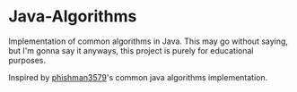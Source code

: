 # Java-Algorithms
Implementation of common algorithms in Java. 
This may go without saying, but I'm gonna say it anyways, this project is purely for educational purposes. 

Inspired by [phishman3579](https://github.com/phishman3579/java-algorithms-implementation)'s common java algorithms implementation. 
